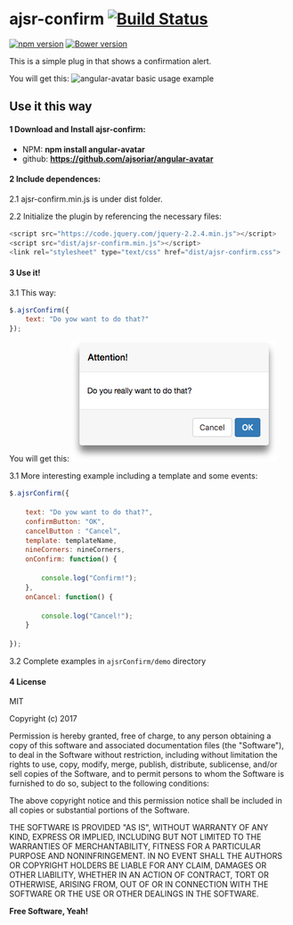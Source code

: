 # ajsr-confirm [![Build Status](https://travis-ci.org/ajsoriar/angular-avatar.svg?branch=master)](https://travis-ci.org/ajsoriar/angular-avatar)

[![npm version](https://badge.fury.io/js/angular-avatar.svg)](https://badge.fury.io/js/ajsr-confirm)
[![Bower version](https://badge.fury.io/bo/angular-avatar.svg)](https://badge.fury.io/bo/ajsr-confirm)
<!---
[![Bower version](https://badge.fury.io/bo/angular-avatar.svg)](https://badge.fury.io/bo/angular-avatar)
[![NuGet version](https://badge.fury.io/nu/angular-avatar.svg)](https://badge.fury.io/nu/angular-avatar)
-->

This is a simple plug in that shows a confirmation alert.

You will get this:
![angular-avatar basic usage example](./demo/all-in-one-example.gif?raw=true "angular-avatar basic usage example")

## Use it this way

#### 1 Download and Install ajsr-confirm:
<!--- - Bower: **bower install angular-avatar** -->
 - NPM: **npm install angular-avatar**
 - github: **https://github.com/ajsoriar/angular-avatar**
<!--- - NuGet: **PM> Install-Package angular-avatar** -->

#### 2 Include dependences:

2.1 ajsr-confirm.min.js is under dist folder.

2.2 Initialize the plugin by referencing the necessary files:

```javascript
<script src="https://code.jquery.com/jquery-2.2.4.min.js"></script>
<script src="dist/ajsr-confirm.min.js"></script>
<link rel="stylesheet" type="text/css" href="dist/ajsr-confirm.css">
```

#### 3 Use it!

3.1 This way:

```javascript
$.ajsrConfirm({
    text: "Do yow want to do that?"
});
```

You will get this:
![angular-avatar basic usage example](./demo/ajsr-confirm-basic-example.png?raw=true "angular-avatar basic usage example")

3.1 More interesting example including a template and some events:

```javascript
$.ajsrConfirm({

    text: "Do yow want to do that?",
    confirmButton: "OK",
    cancelButton : "Cancel",
    template: templateName,
    nineCorners: nineCorners,
    onConfirm: function() {

        console.log("Confirm!");
    },
    onCancel: function() {

        console.log("Cancel!");
    }

});
```

3.2 Complete examples in `ajsrConfirm/demo` directory

#### 4 License

MIT

Copyright (c) 2017 

Permission is hereby granted, free of charge, to any person obtaining a copy
of this software and associated documentation files (the "Software"), to deal
in the Software without restriction, including without limitation the rights
to use, copy, modify, merge, publish, distribute, sublicense, and/or sell
copies of the Software, and to permit persons to whom the Software is
furnished to do so, subject to the following conditions:

The above copyright notice and this permission notice shall be included in all
copies or substantial portions of the Software.

THE SOFTWARE IS PROVIDED "AS IS", WITHOUT WARRANTY OF ANY KIND, EXPRESS OR
IMPLIED, INCLUDING BUT NOT LIMITED TO THE WARRANTIES OF MERCHANTABILITY,
FITNESS FOR A PARTICULAR PURPOSE AND NONINFRINGEMENT. IN NO EVENT SHALL THE
AUTHORS OR COPYRIGHT HOLDERS BE LIABLE FOR ANY CLAIM, DAMAGES OR OTHER
LIABILITY, WHETHER IN AN ACTION OF CONTRACT, TORT OR OTHERWISE, ARISING FROM,
OUT OF OR IN CONNECTION WITH THE SOFTWARE OR THE USE OR OTHER DEALINGS IN THE
SOFTWARE.

**Free Software, Yeah!**